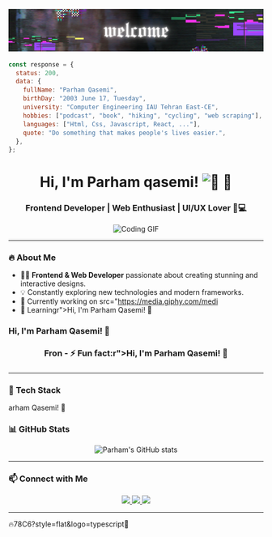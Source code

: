 ![head](https://github.com/parham-qasemi/parham-qasemi/blob/main/1.png?raw=true)

```javascript
const response = {
  status: 200,
  data: {
    fullName: "Parham Qasemi",
    birthDay: "2003 June 17, Tuesday",
    university: "Computer Engineering IAU Tehran East-CE",
    hobbies: ["podcast", "book", "hiking", "cycling", "web scraping"],
    languages: ["Html, Css, Javascript, React, ..."],
    quote: "Do something that makes people's lives easier.",
  },
};
```

<h1 align="center">Hi, I'm Parham qasemi!<picture>
  <source srcset="https://fonts.gstatic.com/s/e/notoemoji/latest/1f44b_1f3fb/512.webp" type="image/webp">
  <img src="https://fonts.gstatic.com/s/e/notoemoji/latest/1f44b_1f3fb/512.gif" alt="👋" width="32" height="32">
</picture> 🚀</h1>
<h3 align="center">Frontend Developer | Web Enthusiast | UI/UX Lover 🎨💻</h3>

<p align="center">
  <img src="https://media.giphy.com/media/qgQUggAC3Pfv687qPC/giphy.gif" width="500" alt="Coding GIF">
</p>

---

### 🔥 About Me  
- 👨‍💻 **Frontend & Web Developer** passionate about creating stunning and interactive designs.  
- 💡 Constantly exploring new technologies and modern frameworks.  
- 🔭 Currently working on src="https://media.giphy.com/medi  
- 🌱 Learningr">Hi, I'm Parham Qasemi! 🚀</h1>
<h3 align=  
- 🎯 My goal:r">Hi, I'm Parham Qasemi! 🚀</h1>
<h3 align="center">Fron  
- ⚡ Fun fact:r">Hi, I'm Parham Qasemi! 🚀</h1>
<h3 align="center"> 

---

### 🚀 Tech Stack  
arham Qasemi! 🚀</h1>
<h3 align 
![JavaScript](https://img.shields.io/badge/-JavaScript-F7DF1E?style=flat&logo=javascript&logoColor=black)  
![TypeScript](https://img.shields.io/badge/-TypeScript-3178C6?style=flat&logo=typescript&logoColor=white)  
![Python](https://img.shields.io/badge/-Python-3776AB?style=flat&logo=python&logoColor=white)  
** passionate about creati 
![HTML5](https://img.shields.io/badge/-HTML5-E34F26?style=flat&logo=html5&logoColor=white)  
![CSS3](https://img.shields.io/badge/-CSS3-1572B6?style=flat&logo=css3)  
![Sass](https://img.shields.io/badge/-Sass-CC6699?style=flat&logo=sass&logoColor=white)  
![React](https://img.shields.io/badge/-React-61DAFB?style=flat&logo=react&logoColor=black)  
![Next.js](https://img.shields.io/badge/-Next.js-000000?style=flat&logo=next.js&logoColor=white)  
![Tailwind CSS](https://img.shields.io/badge/-TailwindCSS-38B2AC?style=flat&logo=tailwind-css&logoColor=white)  
*.  
- 🎯 My goal: **Build e 
![Node.js](https://img.shields.io/badge/-Node.js-339933?style=flat&logo=node.js&logoColor=white)  
![Docker](https://img.shields.io/badge/-Docker-2496ED?style=flat&logo=docker&logoColor=white)  
![Figma](https://img.shields.io/badge/-Figma-F24E1E?style=flat&logo=figma&logoColor=white)  
Frontend & Web Devel 
![MongoDB](https://img.shields.io/badge/-MongoDB-47A248?style=flat&logo=mongodb&logoColor=white)  
![PostgreSQL](https://img.shields.io/badge/-PostgreSQL-336791?style=flat&logo=postgresql&logoColor=white)  

---

### 📊 GitHub Stats  
<p align="center">
  <img src="https://github-readme-stats.vercel.app/api?username=parhamqasemi&show_icons=true&theme=radical" alt="Parham's GitHub stats" />
</p>

---

### 📫 Connect with Me  
<p align="center">
  <a href="https://linkedin.com/in/parhamqasemi">
    <img src="https://img.shields.io/badge/-LinkedIn-0A66C2?style=flat&logo=linkedin&logoColor=white" />
  </a>
  <a href="https://twitter.com/parhamqasemi">
    <img src="https://img.shields.io/badge/-Twitter-1DA1F2?style=flat&logo=twitter&logoColor=white" />
  </a>
  <a href="https://github.com/parhamqasemi">
    <img src="https://img.shields.io/badge/-GitHub-181717?style=flat&logo=github&logoColor=white" />
  </a>
</p>

---

🔥78C6?style=flat&logo=typescript🚀

